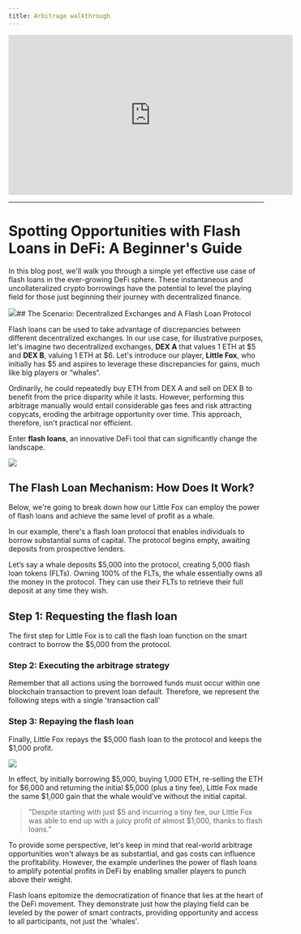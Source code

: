 ```yaml
---
title: Arbitrage walkthrough
---
```


<iframe width="560" height="315" src="https://www.youtube.com/embed/3cVWogdtSQM?si=r1JVjKFHkpC1FKTl" title="YouTube video player" frameborder="0" allow="accelerometer; autoplay; clipboard-write; encrypted-media; gyroscope; picture-in-picture; web-share" allowfullscreen></iframe>

---

# Spotting Opportunities with Flash Loans in DeFi: A Beginner's Guide

In this blog post, we'll walk you through a simple yet effective use case of flash loans in the ever-growing DeFi sphere. These instantaneous and uncollateralized crypto borrowings have the potential to level the playing field for those just beginning their journey with decentralized finance.

![](https://cdn.videotap.com/pU3EHWsVTfLRc7Io0d4p-11.31.png)## The Scenario: Decentralized Exchanges and A Flash Loan Protocol

Flash loans can be used to take advantage of discrepancies between different decentralized exchanges. In our use case, for illustrative purposes, let's imagine two decentralized exchanges, **DEX A** that values 1 ETH at $5 and **DEX B**, valuing 1 ETH at $6. Let's introduce our player, **Little Fox**, who initially has $5 and aspires to leverage these discrepancies for gains, much like big players or “whales“.

Ordinarily, he could repeatedly buy ETH from DEX A and sell on DEX B to benefit from the price disparity while it lasts. However, performing this arbitrage manually would entail considerable gas fees and risk attracting copycats, eroding the arbitrage opportunity over time. This approach, therefore, isn't practical nor efficient.

Enter **flash loans**, an innovative DeFi tool that can significantly change the landscape.

![](https://cdn.videotap.com/nb798NifZCWAlRyaN0W8-39.57.png)

## The Flash Loan Mechanism: How Does It Work?

Below, we're going to break down how our Little Fox can employ the power of flash loans and achieve the same level of profit as a whale.

In our example, there's a flash loan protocol that enables individuals to borrow substantial sums of capital. The protocol begins empty, awaiting deposits from prospective lenders.

Let’s say a whale deposits $5,000 into the protocol, creating 5,000 flash loan tokens (FLTs). Owning 100% of the FLTs, the whale essentially owns all the money in the protocol. They can use their FLTs to retrieve their full deposit at any time they wish.

## Step 1: Requesting the flash loan

The first step for Little Fox is to call the flash loan function on the smart contract to borrow the $5,000 from the protocol.

### Step 2: Executing the arbitrage strategy

Remember that all actions using the borrowed funds must occur within one blockchain transaction to prevent loan default. Therefore, we represent the following steps with a single 'transaction call'

### Step 3: Repaying the flash loan

Finally, Little Fox repays the $5,000 flash loan to the protocol and keeps the $1,000 profit.

![](https://cdn.videotap.com/ZCzIKYmtOmiYCUylbef8-237.43.png)

In effect, by initially borrowing $5,000, buying 1,000 ETH, re-selling the ETH for $6,000 and returning the initial $5,000 (plus a tiny fee), Little Fox made the same $1,000 gain that the whale would’ve without the initial capital.

> "Despite starting with just $5 and incurring a tiny fee, our Little Fox was able to end up with a juicy profit of almost $1,000, thanks to flash loans."

To provide some perspective, let's keep in mind that real-world arbitrage opportunities won't always be as substantial, and gas costs can influence the profitability. However, the example underlines the power of flash loans to amplify potential profits in DeFi by enabling smaller players to punch above their weight.

Flash loans epitomize the democratization of finance that lies at the heart of the DeFi movement. They demonstrate just how the playing field can be leveled by the power of smart contracts, providing opportunity and access to all participants, not just the 'whales'.
